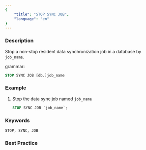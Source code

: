 ```yaml
---
{
    "title": "STOP SYNC JOB",
    "language": "en"
}
---
```


<!--
Licensed to the Apache Software Foundation (ASF) under one
or more contributor license agreements.  See the NOTICE file
distributed with this work for additional information
regarding copyright ownership.  The ASF licenses this file
to you under the Apache License, Version 2.0 (the
"License"); you may not use this file except in compliance
with the License.  You may obtain a copy of the License at

  http://www.apache.org/licenses/LICENSE-2.0

Unless required by applicable law or agreed to in writing,
software distributed under the License is distributed on an
"AS IS" BASIS, WITHOUT WARRANTIES OR CONDITIONS OF ANY
KIND, either express or implied.  See the License for the
specific language governing permissions and limitations
under the License.
-->


### Description

Stop a non-stop resident data synchronization job in a database by `job_name`.

grammar:

```sql
STOP SYNC JOB [db.]job_name
```

### Example

1. Stop the data sync job named `job_name`

    ```sql
    STOP SYNC JOB `job_name`;
    ```

### Keywords

    STOP, SYNC, JOB

### Best Practice

